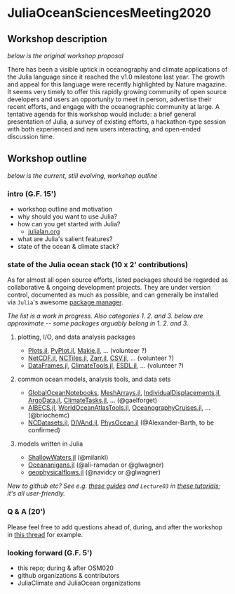 # JuliaOceanSciencesMeeting2020

## Workshop description

_below is the original workshop proposal_

There has been a visible uptick in oceanography and climate applications of the Julia language since it reached the v1.0 milestone last year. The growth and appeal for this language were recently highlighted by Nature magazine. It seems very timely to offer this rapidly growing community of open source developers and users an opportunity to meet in person, advertise their recent efforts, and engage with the oceanographic community at large. A tentative agenda for this workshop would include: a brief general presentation of Julia, a survey of existing efforts, a hackathon-type session with both experienced and new users interacting, and open-ended discussion time.

## Workshop outline

_below is the current, still evolving, workshop outline_

### intro (G.F. 15')

- workshop outline and motivation
- why should you want to use Julia?
- how can you get started with Julia?
	- [julialan.org](https://julialang.org)
- what are Julia's salient features?
- state of the ocean & climate stack?

### state of the Julia ocean stack (10 x 2' contributions)


As for almost all open source efforts, listed packages should be regarded as collaborative & ongoing development projects. They are under version control, documented as much as possible, and can generally be installed via `Julia`'s awesome [package manager](https://julialang.github.io/Pkg.jl/v1/).

_The list is a work in progress. Also categories 1. 2. and 3. below are approximate -- some packages arguably belong in 1. 2. and 3._

1. plotting, I/O, and data analysis packages
	- [Plots.jl](http://docs.juliaplots.org/latest/), [PyPlot.jl](https://github.com/JuliaPy/PyPlot.jl), [Makie.jl](http://makie.juliaplots.org/stable), ... (volunteer ?)
	- [NetCDF.jl](https://juliageo.org/NetCDF.jl/dev/), [NCTiles.jl](https://github.com/gaelforget/NCTiles.jl), [Zarr.jl](https://meggart.github.io/Zarr.jl/latest/), [CSV.jl](https://juliadata.github.io/CSV.jl/stable/), ... (volunteer ?)
	- [DataFrames.jl](http://juliadata.github.io/DataFrames.jl/stable/), [ClimateTools.jl](https://juliaclimate.github.io/ClimateTools.jl/stable/), [ESDL.jl](https://github.com/esa-esdl/ESDL.jl), ... (volunteer ?)

2. common ocean models, analysis tools, and data sets
	- [GlobalOceanNotebooks](https://github.com/JuliaClimate/GlobalOceanNotebooks), [MeshArrays.jl](https://juliaclimate.github.io/MeshArrays.jl/dev/), [IndividualDisplacements.jl](https://juliaclimate.github.io/IndividualDisplacements.jl/dev/), [ArgoData.jl](https://gaelforget.github.io/ArgoData.jl/dev/), [ClimateTasks.jl](https://gaelforget.github.io/ClimateTasks.jl/dev/), ... (@gaelforget)
	- [AIBECS.jl](https://briochemc.github.io/AIBECS.jl/stable/), [WorldOceanAtlasTools.jl](https://github.com/briochemc/WorldOceanAtlasTools.jl), [OceanographyCruises.jl](https://github.com/briochemc/OceanographyCruises.jl), ... (@briochemc)
	- [NCDatasets.jl](https://alexander-barth.github.io/NCDatasets.jl/dev/), [DIVAnd.jl](https://gher-ulg.github.io/DIVAnd.jl/latest/), [PhysOcean.jl](https://github.com/gher-ulg/PhysOcean.jl) (@Alexander-Barth, to be confirmed)

3. models written in Julia

	- [ShallowWaters.jl](https://github.com/milankl/ShallowWaters.jl) (@milankl)
	- [Oceananigans.jl](https://github.com/climate-machine/Oceananigans.jl) (@ali-ramadan or @glwagner)
	- [geophysicalflows.jl](https://github.com/FourierFlows/GeophysicalFlows.jl) (@navidcy or @glwagner)

_New to github etc? See e.g. [these guides](https://guides.github.com) and `Lecture03` in [these tutorials](https://github.com/PraCTES/MIT-PraCTES); it's all user-friendly._

### Q & A (20')

Please feel free to add questions ahead of, during, and after the workshop in [this thread](https://github.com/gaelforget/JuliaOceanSciencesMeeting2020/issues/4) for example.

### looking forward (G.F. 5')

- this repo; during & after OSM020
- github organizations & contributors
- JuliaClimate and JuliaOcean organizations
